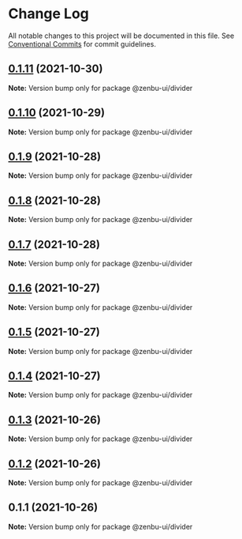 # Change Log

All notable changes to this project will be documented in this file.
See [Conventional Commits](https://conventionalcommits.org) for commit guidelines.

## [0.1.11](https://github.com/KodepandaID/zenbu-ui/compare/@zenbu-ui/divider@0.1.10...@zenbu-ui/divider@0.1.11) (2021-10-30)

**Note:** Version bump only for package @zenbu-ui/divider





## [0.1.10](https://github.com/KodepandaID/zenbu-ui/compare/@zenbu-ui/divider@0.1.9...@zenbu-ui/divider@0.1.10) (2021-10-29)

**Note:** Version bump only for package @zenbu-ui/divider





## [0.1.9](https://github.com/KodepandaID/zenbu-ui/compare/@zenbu-ui/divider@0.1.8...@zenbu-ui/divider@0.1.9) (2021-10-28)

**Note:** Version bump only for package @zenbu-ui/divider





## [0.1.8](https://github.com/KodepandaID/zenbu-ui/compare/@zenbu-ui/divider@0.1.7...@zenbu-ui/divider@0.1.8) (2021-10-28)

**Note:** Version bump only for package @zenbu-ui/divider





## [0.1.7](https://github.com/KodepandaID/zenbu-ui/compare/@zenbu-ui/divider@0.1.6...@zenbu-ui/divider@0.1.7) (2021-10-28)

**Note:** Version bump only for package @zenbu-ui/divider





## [0.1.6](https://github.com/KodepandaID/zenbu-ui/compare/@zenbu-ui/divider@0.1.5...@zenbu-ui/divider@0.1.6) (2021-10-27)

**Note:** Version bump only for package @zenbu-ui/divider





## [0.1.5](https://github.com/KodepandaID/zenbu-ui/compare/@zenbu-ui/divider@0.1.4...@zenbu-ui/divider@0.1.5) (2021-10-27)

**Note:** Version bump only for package @zenbu-ui/divider





## [0.1.4](https://github.com/KodepandaID/zenbu-ui/compare/@zenbu-ui/divider@0.1.3...@zenbu-ui/divider@0.1.4) (2021-10-27)

**Note:** Version bump only for package @zenbu-ui/divider





## [0.1.3](https://github.com/KodepandaID/zenbu-ui/compare/@zenbu-ui/divider@0.1.2...@zenbu-ui/divider@0.1.3) (2021-10-26)

**Note:** Version bump only for package @zenbu-ui/divider





## [0.1.2](https://github.com/KodepandaID/zenbu-ui/compare/@zenbu-ui/divider@0.1.1...@zenbu-ui/divider@0.1.2) (2021-10-26)

**Note:** Version bump only for package @zenbu-ui/divider





## 0.1.1 (2021-10-26)

**Note:** Version bump only for package @zenbu-ui/divider
